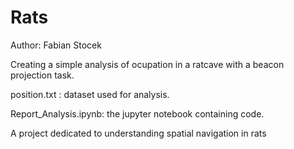 # Rats

Author: Fabian Stocek 

Creating a simple analysis of ocupation in a ratcave with a beacon projection task. 


position.txt : dataset used for analysis.

Report_Analysis.ipynb: the jupyter notebook containing code.


A project dedicated to understanding spatial navigation in rats

